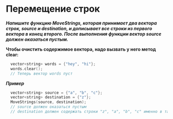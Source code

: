 Перемещение строк<a name="TOP"></a>
===================

***Напишите функцию MoveStrings, которая принимает два вектора строк, source и destination, и дописывает все строки из первого вектора в конец второго. После выполнения функции вектор source должен оказаться пустым.***

**Чтобы очистить содержимое вектора, надо вызвать у него метод clear:**

```C++
  vector<string> words = {"hey", "hi"};
  words.clear();
  // Теперь вектор words пуст
```

***Пример***
```C++
  vector<string> source = {"a", "b", "c"};
  vector<string> destination = {"z"};
  MoveStrings(source, destination);
  // source должен оказаться пустым
  // destination должен содержать строки "z", "a", "b", "c" именно в таком порядке
```
